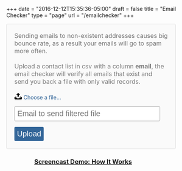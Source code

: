+++
date = "2016-12-12T15:35:36-05:00"
draft = false
title = "Email Checker"
type = "page"
url = "/emailchecker"
+++
<script src="//code.jquery.com/jquery-1.11.2.min.js"></script>
<style>        
    .checker_container input, button {
        padding: 7px;
        border-radius: 3px;
        font-size: 20px;
        border: 1px #aaa solid;
        margin-top: 15px;
    }

    .checker_container button {
        background-color: #336699;
        color: #fff;
        cursor: pointer;
        border: 0px;
    }

    #upload-file-form {
        background-color: #fafafa;
        border: 1px solid #ddd;
        border-radius: 3px;
        padding: 20px;
        max-width: 700px;
        width: 80%;
    }

    .inputfile {
        width: 0.1px;
        height: 0.1px;
        opacity: 0;
        overflow: hidden;
        position: absolute;
        z-index: -1;
    }

    .inputfile + label {
        color: #336699;
        display: inline-block;
    }

    .inputfile + label {
        cursor: pointer; /* "hand" cursor */
    }

    .description{
        padding-bottom: 20px;
        font-size: 16px;
        color: #777;
    }

    .email{
        width: 95%;
    }

    .cover-container{
        max-width: 700px;
        width: 80%;
        text-align: center;
    }

    .cover{
        width: 300px;
        border-radius: 3px;
        border: 1px solid #ccc;
    }

</style>

<div class="checker_container">
    <form id="upload-file-form" method="POST" enctype="multipart/form-data" action="/uploadFile">
        <div class="description">
            Sending emails to non-existent addresses causes big bounce rate, as a result your emails will go to spam more often. <br/><br/>
            Upload a contact list in csv with a column <b>email</b>, the email checker will verify all emails that exist and send you back a file with only valid records.
        </div>
        <div class="roww">
            <input id="upload-file-input" class="inputfile" type="file" name="uploadfile" required="required"
                   accept="text/csv"/>
            <label for="upload-file-input"><svg xmlns="http://www.w3.org/2000/svg" width="20" height="17" viewBox="0 0 20 17"><path d="M10 0l-5.2 4.9h3.3v5.1h3.8v-5.1h3.3l-5.2-4.9zm9.3 11.5l-3.2-2.1h-2l3.4 2.6h-3.5c-.1 0-.2.1-.2.1l-.8 2.3h-6l-.8-2.2c-.1-.1-.1-.2-.2-.2h-3.6l3.4-2.6h-2l-3.2 2.1c-.4.3-.7 1-.6 1.5l.6 3.1c.1.5.7.9 1.2.9h16.3c.6 0 1.1-.4 1.3-.9l.6-3.1c.1-.5-.2-1.2-.7-1.5z"></path></svg> <span>Choose a file…</span></label>
        </div>
        <div class="roww">
            <input id="email" class="email" type="email" name="email" required="required" placeholder="Email to send filtered file"/>
        </div>
        <span id="upload-file-message"></span>
        <button type="submit" id="upload-file-btn">Upload</button>
    </form>
    <div id="message"></div>    
</div>

<div class="cover-container">
    <a href="https://www.youtube.com/watch?v=PO0Euev8D-0" target="_blank"><h3>Screencast Demo: How It Works</h3></a>
    <!--<a href="https://www.youtube.com/watch?v=PO0Euev8D-0"><img class="cover" src="/img/emailchecker/email_checker_screen.png" /></a>-->
</div>

<script>

    // bind the on-change event for the input element (triggered when a file
    // is chosen)
    $(document).ready(function () {
        $("#upload-file-form").on("submit", uploadFile);
    });

    /**
     * Upload the file sending it via Ajax at the Spring Boot server.
     */
    function uploadFile() {

        var formData = new FormData($("#upload-file-form")[0]);
        //formData.append("email", $("#email").val());

        $.ajax({
            url: "https://emailchecker.intagent.io/uploadFile",
            type: "POST",
            data: formData,
            enctype: 'multipart/form-data',
            processData: false,
            contentType: false,
            cache: false,
            success: function () {

            },
            error: function () {

            }
        });

        _agile.set_email($("#email").val());
        _agile.add_tag('emailchecker');

        $("#upload-file-form").html("Your file is being processed, you'll be notified by email.");

        return false;


    } // function uploadFile


    var inputs = document.querySelectorAll('.inputfile');
    Array.prototype.forEach.call(inputs, function (input) {
        var label = input.nextElementSibling,
                labelVal = label.innerHTML;

        input.addEventListener('change', function (e) {
            var fileName = '';
            if (this.files.length > 1) {
                fileName = ( this.getAttribute('data-multiple-caption') || '' ).replace('{count}', this.files.length);
            } else {
                fileName = e.target.value.split('\\').pop();
            }

            if (fileName) {
                label.innerHTML = fileName;
            } else {
                label.innerHTML = labelVal;
            }

        });
    });


</script>